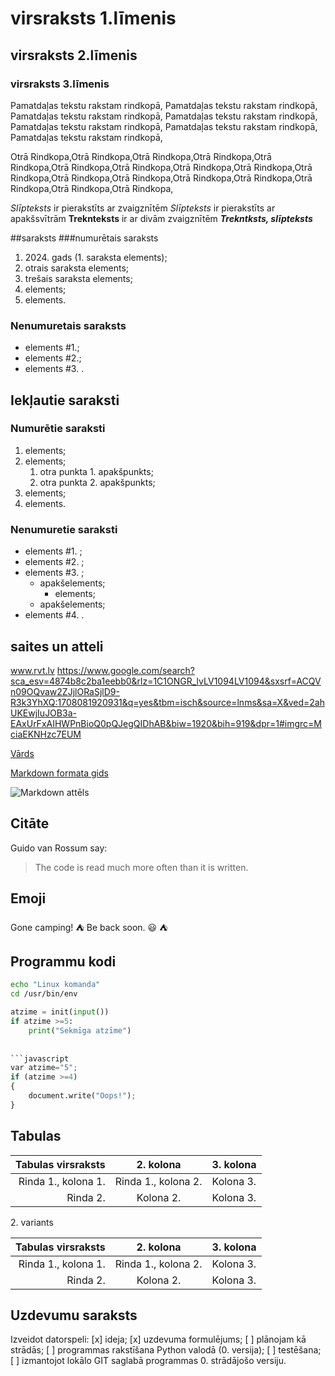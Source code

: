 # virsraksts 1.līmenis
## virsraksts 2.līmenis
### virsraksts 3.līmenis

Pamatdaļas tekstu rakstam rindkopā, Pamatdaļas tekstu rakstam rindkopā, Pamatdaļas tekstu rakstam rindkopā, Pamatdaļas tekstu rakstam rindkopā, Pamatdaļas tekstu rakstam rindkopā, Pamatdaļas tekstu rakstam rindkopā, Pamatdaļas tekstu rakstam rindkopā, 

Otrā Rindkopa,Otrā Rindkopa,Otrā Rindkopa,Otrā Rindkopa,Otrā Rindkopa,Otrā Rindkopa,Otrā Rindkopa,Otrā Rindkopa,Otrā 
Rindkopa,Otrā Rindkopa,Otrā Rindkopa,Otrā Rindkopa,Otrā Rindkopa,Otrā Rindkopa,Otrā Rindkopa,Otrā Rindkopa,Otrā Rindkopa,

*Slīpteksts* ir pierakstīts ar zvaigznītēm
_Slīpteksts_ ir pierakstīts ar apakšsvītrām
**Treknteksts** ir ar divām zvaigznītēm
***Trekntksts, slīpteksts***

##saraksts
###numurētais saraksts

1. 2024\. gads (1. saraksta elements);
2. otrais saraksta elements;
3. trešais saraksta elements;
56. elements;
4. elements.

### Nenumuretais saraksts

- elements #1.;
- elements #2.;
- elements #3. .

## Iekļautie saraksti 
### Numurētie saraksti
1. elements;
2. elements;
   1. otra punkta 1. apakšpunkts;
   2. otra punkta 2. apakšpunkts;
3. elements;
4. elements.

### Nenumuretie saraksti
- elements #1. ;
- elements #2. ;
- elements #3. ;
  - apakšelements;
    - elements;
  - apakšelements;
- elements #4. .


## saites un atteli

www.rvt.lv
https://www.google.com/search?sca_esv=4874b8c2ba1eebb0&rlz=1C1ONGR_lvLV1094LV1094&sxsrf=ACQVn09OQvaw2ZJjlORaSjlD9-R3k3YhXQ:1708081920931&q=yes&tbm=isch&source=lnms&sa=X&ved=2ahUKEwjIuJOB3a-EAxUrFxAIHWPnBioQ0pQJegQIDhAB&biw=1920&bih=919&dpr=1#imgrc=MciaEKNHzc7EUM

[Vārds](https://www.markdownguide.org)

[Markdown formata gids](https://www.markdownguide.org)

![Markdown attēls](https://cdn.iconscout.com/icon/free/png-512/free-markdown-1-457956.png?f=webp&w=256)

## Citāte

Guido van Rossum say:
>The code is read much more often than it is written.

## Emoji

Gone camping! :tent: Be back soon. 😃 ⛺

## Programmu kodi

```sh
echo "Linux komanda"
cd /usr/bin/env
```

```python
atzime = init(input())
if atzime >=5:
    print("Sekmīga atzīme")
 
    
```javascript
var atzime="5";
if (atzime >=4)
{
    document.write("Oops!");
}
```

## Tabulas
Tabulas virsraksts  | 2. kolona          | 3. kolona       
-------------------:| :-----------------:| ----------
Rinda 1., kolona 1. | Rinda 1., kolona 2.| Kolona 3.
Rinda 2.            | Kolona 2.          | Kolona 3.

2\. variants

|Tabulas virsraksts  | 2. kolona          | 3. kolona|     
|-------------------:| :-----------------:| ----------|
|Rinda 1., kolona 1. | Rinda 1., kolona 2.| Kolona 3. |
|Rinda 2.            | Kolona 2.          | Kolona 3. |

## Uzdevumu saraksts


Izveidot datorspeli:
[x] ideja;
[x] uzdevuma formulējums;
[ ] plānojam kā strādās;
[ ] programmas rakstīšana Python valodā (0. versija);
[ ] testēšana;
[ ] izmantojot lokālo GIT saglabā programmas 0. strādājošo versiju.
















